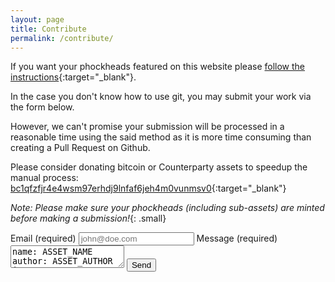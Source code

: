 ```yaml
---
layout: page
title: Contribute
permalink: /contribute/
---
```


If you want your phockheads featured on this website please [follow the instructions](https://github.com/phockheads/phockheads){:target="_blank"}.

In the case you don't know how to use git, you may submit your work via the form below. 

However, we can't promise your submission will be processed in a reasonable time using the said method as it is more time consuming than creating a Pull Request on Github.

Please consider donating bitcoin or Counterparty assets to speedup the manual process:
[bc1qfzfjr4e4wsm97erhdj9lnfaf6jeh4m0vunmsv0](https://xchain.io/address/bc1qfzfjr4e4wsm97erhdj9lnfaf6jeh4m0vunmsv0){:target="_blank"}


*Note: Please make sure your phockheads (including sub-assets) are minted before making a submission!*{: .small}

<form
  action="https://usebasin.com/f/1a1d2b97c41f"
  method="POST"
  enctype="multipart/form-data"
  id="my-contact-form"
>
<label for="email">Email <span class="small">(required)</span></label>
<input type="email" name="email" placeholder="john@doe.com" required />
<label for="message">Message <span class="small">(required)</span></label>
<textarea name="message" wrap="hard" required>
name: ASSET_NAME
author: ASSET_AUTHOR
image: https://i.imgur.com/ASSET_IMAGE.jpg
video: https://i.imgur.com/ASSET_VIDEO.mp4 # optional
date: YYYY-MM-DD # mint date
description: A SHORT DESCRIPTION FOR THE SERIES
subs: 
  -
    name: FIRST_SUBASSET_NAME
    image: https://i.imgur/FIRST_SUBASSET_IMAGE.jpg
    supply: FIRST_SUBASSET_SUPPLY 
  -
    name: SECOND_SUBASSET_NAME
    image: https://i.imgur/SECOND_SUBASSET_IMAGE.jpg
    supply: SECOND_SUBASSET_SUPPLY 
</textarea>
<button type="submit" id="form-button">Send</button>
<div id="form-message"></div>
</form>

<script type="text/javascript">
var form = document.getElementById("my-contact-form");
var formMessage = document.getElementById("form-button");
var formButton = document.getElementById("form-button");
form.onsubmit = function(event) {
  event.preventDefault();

  if (confirm("Please make sure your submission is correct and confirm that your tokens are minted on the blockchain!") == true) {
    formMessage.innerHTML = "Sending...";
    formMessage.disabled = true;
    var formData = new FormData(form);
    var xhr = new XMLHttpRequest();
    xhr.open("POST", form.action, true);
    xhr.onload = function(e) {
      console.log(xhr);
      if (xhr.status === 200) {
        formMessage.innerHTML = "Thank you!";
      } else {
        formMessage.innerHTML = "Please try again!"
        formMessage.disabled = false;
      }
    };
    xhr.send(formData);
  }
};
</script>